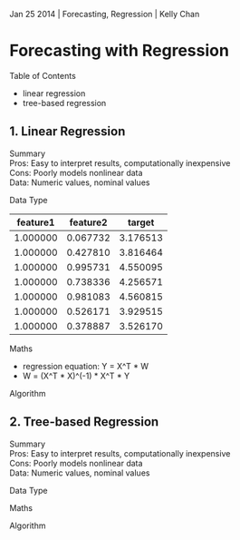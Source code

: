Jan 25 2014 | Forecasting, Regression | Kelly Chan
# Forecasting with Regression

Table of Contents
- linear regression
- tree-based regression

## 1. Linear Regression

Summary  
Pros: Easy to interpret results, computationally inexpensive  
Cons: Poorly models nonlinear data  
Data: Numeric values, nominal values  

Data Type  

| feature1  | feature2  | target    |
|:---------:|:---------:|:---------:|
| 1.000000  | 0.067732  | 3.176513  |
| 1.000000  | 0.427810  | 3.816464  |
| 1.000000  | 0.995731  | 4.550095  |
| 1.000000  | 0.738336  | 4.256571  |
| 1.000000  | 0.981083  | 4.560815  |
| 1.000000  | 0.526171  | 3.929515  |
| 1.000000  | 0.378887  | 3.526170  |



Maths  
- regression equation: Y = X^T * W
- W = (X^T \* X)^(-1) \* X^T * Y

Algorithm  



## 2. Tree-based Regression


Summary  
Pros: Easy to interpret results, computationally inexpensive  
Cons: Poorly models nonlinear data  
Data: Numeric values, nominal values  

Data Type  


Maths  

Algorithm  

